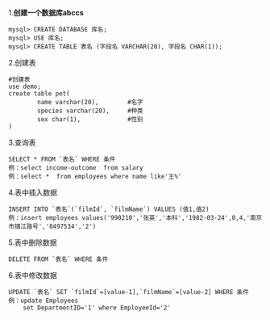 1.**创建一个数据库abccs**   

```
mysql> CREATE DATABASE 库名;
mysql> USE 库名;
mysql> CREATE TABLE 表名 (字段名 VARCHAR(20), 字段名 CHAR(1));
```

2.创建表  

```
#创建表
use demo;
create table pet(
        name varchar(20),        #名字
        species varchar(20),     #种类
        sex char(1),             #性别
)
```



3.查询表  

```
SELECT * FROM `表名` WHERE 条件
例：select income-outcome  from salary
例：select * 	from employees where name like'王%' 
```



4.表中插入数据  

```
INSERT INTO `表名`(`filmId`, `filmName`) VALUES (值1,值2)
例：insert employees values('990210','张英','本科','1982-03-24',0,4,'南京市镇江路号','8497534','2')

```



5.表中删除数据  

```
DELETE FROM `表名` WHERE 条件
```



6.表中修改数据

```
UPDATE `表名` SET `filmId`=[value-1],`filmName`=[value-2] WHERE 条件
例：update Employees 
	set DepartmentID='1' where EmployeeId='2'
```

